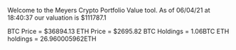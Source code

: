 Welcome to the Meyers Crypto Portfolio Value tool. 
As of 06/04/21 at 18:40:37 our valuation is $111787.1 

BTC Price = $36894.13
 ETH Price = $2695.82
BTC Holdings = 1.06BTC
 ETH holdings = 26.960005962ETH 
